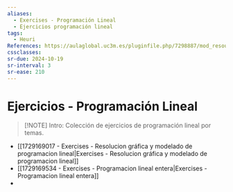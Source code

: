 ```yaml
---
aliases:
  - Exercises - Programación Lineal
  - Ejercicios programación lineal
tags:
  - Heuri
References: https://aulaglobal.uc3m.es/pluginfile.php/7298887/mod_resource/content/2/enunciados_representacion_lp.pdf
cssclasses: 
sr-due: 2024-10-19
sr-interval: 3
sr-ease: 210
---
```

# Ejercicios - Programación Lineal

> [!NOTE] Intro: 
> Colección de ejercicios de programación lineal por temas.

+ [[1729169017 - Exercises - Resolucion gráfica y modelado de programacion lineal|Exercises - Resolucion gráfica y modelado de programacion lineal]]
+ [[1729169534 - Exercises - Programacion lineal entera|Exercises - Programacion lineal entera]]
+ 

